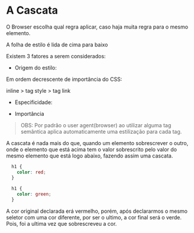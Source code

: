 # A Cascata

O Browser escolha qual regra aplicar, caso haja muita regra para o mesmo elemento.

A folha de estilo é lida de cima para baixo

Existem 3 fatores a serem considerados:

* Origem do estilo:

Em ordem decrescente de importância do CSS:

inline > tag style > tag link

* Especificidade:

* Importância

> OBS: Por padrão o user agent(browser) ao utilizar alguma tag semântica aplica automaticamente uma estilização para cada tag.

A cascata é nada mais do que, quando um elemento sobrescrever o outro, onde o elemento que está acima tem o valor sobrescrito pelo valor do mesmo elemento que está logo abaixo, fazendo assim uma cascata.

```CSS
  h1 {
    color: red;
  }
  
  h1 {
    color: green;
  }
```

A cor original declarada erá vermelho, porém, após declararmos o mesmo seletor com uma cor diferente, por ser o ultimo, a cor final será o verde. Pois, foi a ultima vez que sobrescreveu a cor.
